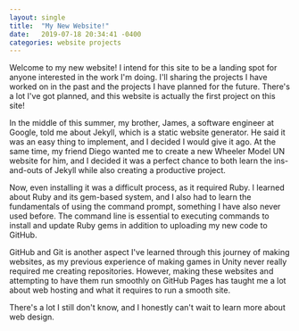 ```yaml
---
layout: single
title:  "My New Website!"
date:   2019-07-18 20:34:41 -0400
categories: website projects 
---
```

  Welcome to my new website! I intend for this site to be a landing spot for anyone interested in the 
  work I'm doing. I'll sharing the projects I have worked on in the past and the projects I have planned for the future. 
  There's a lot I've got planned, and this website is actually the first project on this site!

  In the middle of this summer, my brother, James, a software engineer at Google, told me about Jekyll, which is a static website generator. He said it was an easy thing to implement, and I decided I would give it ago.
  At the same time, my friend Diego wanted me to create a new Wheeler Model UN website for him, and I decided 
  it was a perfect chance to both learn the ins-and-outs of Jekyll while also creating a productive project.

  Now, even installing it was a difficult process, as it required Ruby. I learned about Ruby and its gem-based system, and I
  also had to learn the fundamentals of using the command prompt, something I have also never used before. The command line
  is essential to executing commands to install and update Ruby gems in addition to uploading my new code to GitHub. 

  GitHub and Git is another aspect I've learned through this journey of making websites, as my previous experience of making
  games in Unity never really required me creating repositories. However, making these websites and attempting to have them run smoothly on GitHub Pages has taught me a lot about web hosting and what it requires to run a smooth site.

  There's a lot I still don't know, and I honestly can't wait to learn more about web design.
